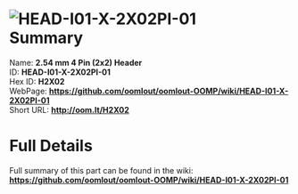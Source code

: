 
![HEAD-I01-X-2X02PI-01](https://github.com/oomlout/oomlout-OOMP/blob/master/parts/HEAD-I01-X-2X02PI-01/HEAD-I01-X-2X02PI-01_420.jpg)   
Summary
=================
  
Name: __2.54 mm 4 Pin (2x2) Header__    
ID: __HEAD-I01-X-2X02PI-01__   
Hex ID: __H2X02__   
WebPage: __https://github.com/oomlout/oomlout-OOMP/wiki/HEAD-I01-X-2X02PI-01__   
Short URL: __http://oom.lt/H2X02__   

Full Details
==========================
Full summary of this part can be found in the wiki:   
__https://github.com/oomlout/oomlout-OOMP/wiki/HEAD-I01-X-2X02PI-01__    

